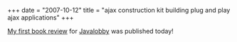 +++
date = "2007-10-12"
title = "ajax construction kit building plug and play ajax applications"
+++

[My first book review](http://www.javalobby.org/articles/ajax-construction-kit/) for [Javalobby](http://www.javalobby.org) was published today!
